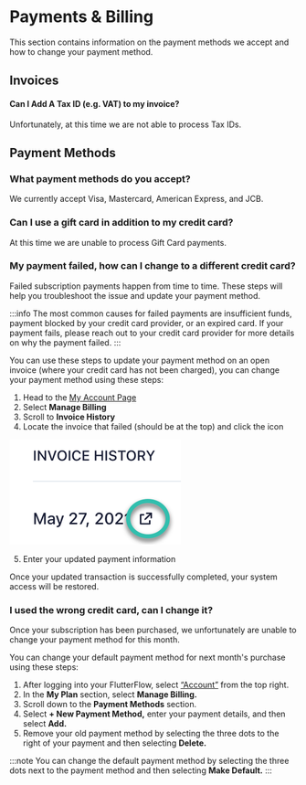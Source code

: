 

# Payments & Billing
This section contains information on the payment methods we accept and how to change your payment method.

## Invoices
#### Can I Add A Tax ID (e.g. VAT) to my invoice?
Unfortunately, at this time we are not able to process Tax IDs.


## Payment Methods
### What payment methods do you accept?
We currently accept Visa, Mastercard, American Express, and JCB.

### Can I use a gift card in addition to my credit card?
At this time we are unable to process Gift Card payments.

### My payment failed, how can I change to a different credit card?

Failed subscription payments happen from time to time. These steps will help you troubleshoot the issue and update your payment method.

:::info
The most common causes for failed payments are insufficient funds, payment blocked by your credit card provider, or an expired card. If your payment fails, please reach out to your credit card provider for more details on why the payment failed.
:::

You can use these steps to update your payment method on an open invoice (where your credit card has not been charged), you can change your payment method using these steps:

1. Head to the [My Account Page](https://app.flutterflow.io/account)
2. Select **Manage Billing**
3. Scroll to **Invoice History**
4. Locate the invoice that failed (should be at the top) and click the icon

![img_17.png](imgs/img_17.png)

5. Enter your updated payment information

Once your updated transaction is successfully completed, your system access will be restored.

### I used the wrong credit card, can I change it?

Once your subscription has been purchased, we unfortunately are unable to change your payment method for this month.

You can change your default payment method for next month's purchase using these steps:

1. After logging into your FlutterFlow, select [“Account”](https://app.flutterflow.io/account) from the top right.
2. In the **My Plan** section, select **Manage Billing.**
3. Scroll down to the **Payment Methods** section.
4. Select **+ New Payment Method,** enter your payment details, and then select **Add.**
5. Remove your old payment method by selecting the three dots to the right of your payment and then selecting **Delete.**

:::note
You can change the default payment method by selecting the three dots next to the payment method and then selecting **Make Default.**
:::